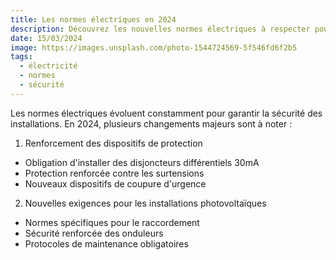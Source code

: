 ```yaml
---
title: Les normes électriques en 2024
description: Découvrez les nouvelles normes électriques à respecter pour votre installation.
date: 15/03/2024
image: https://images.unsplash.com/photo-1544724569-5f546fd6f2b5
tags:
  - électricité
  - normes
  - sécurité
---
```


Les normes électriques évoluent constamment pour garantir la sécurité des installations. En 2024, plusieurs changements majeurs sont à noter :

1. Renforcement des dispositifs de protection
- Obligation d'installer des disjoncteurs différentiels 30mA
- Protection renforcée contre les surtensions
- Nouveaux dispositifs de coupure d'urgence

2. Nouvelles exigences pour les installations photovoltaïques
- Normes spécifiques pour le raccordement
- Sécurité renforcée des onduleurs
- Protocoles de maintenance obligatoires